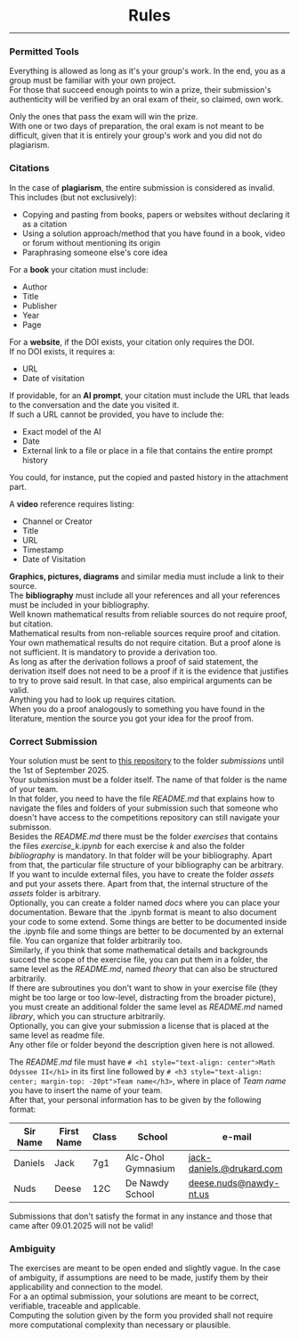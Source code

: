 <h1 style="text-align: center; margin-bottom: 0">Rules</h1>
<hr>

### Permitted Tools

Everything is allowed as long as it's your group's work. In the end, you as a group must be familiar with your own project.\
For those that succeed enough points to win a prize, their submission's authenticity will be verified by an oral exam of their, so claimed, own work.

Only the ones that pass the exam will win the prize.\
With one or two days of preparation, the oral exam is not meant to be difficult, given that it is entirely your group's work and you did not do plagiarism.

### Citations

In the case of **plagiarism**, the entire submission is considered as invalid.\
This includes (but not exclusively):

- Copying and pasting from books, papers or websites without declaring it as a citation
- Using a solution approach/method that you have found in a book, video or forum without mentioning its origin
- Paraphrasing someone else's core idea

For a **book** your citation must include:

- Author
- Title
- Publisher
- Year
- Page

For a **website**, if the DOI exists, your citation only requires the DOI.\
If no DOI exists, it requires a:

- URL
- Date of visitation

If providable, for an **AI prompt**, your citation must include the URL that leads to the conversation and the date you visited it.\
If such a URL cannot be provided, you have to include the:

- Exact model of the AI
- Date
- External link to a file or place in a file that contains the entire prompt history

You could, for instance, put the copied and pasted history in the attachment part.

A **video** reference requires listing:

- Channel or Creator
- Title
- URL
- Timestamp
- Date of Visitation

**Graphics, pictures, diagrams** and similar media must include a link to their source.\
The **bibliography** must include all your references and all your references must be included in your bibliography.\
Well known mathematical results from reliable sources do not require proof, but citation.\
Mathematical results from non-reliable sources require proof and citation.\
Your own mathematical results do not require citation. But a proof alone is not sufficient. It is mandatory to provide a derivation too.\
As long as after the derivation follows a proof of said statement, the derivation itself does not need to be a proof if it is the evidence that justifies to try to prove said result. In that case, also empirical arguments can be valid.\
Anything you had to look up requires citation.\
When you do a proof analogously to something you have found in the literature, mention the source you got your idea for the proof from.

### Correct Submission

Your solution must be sent to [this repository](https://github.com/Pseudoexpertise/Math-Odyssee-2/tree/main) to the folder *submissions* until the 1st of September 2025.\
Your submission must be a folder itself. The name of that folder is the name of your team.\
In that folder, you need to have the file *README.md* that explains how to navigate the files and folders of your submission such that someone who doesn't have access to the competitions repository can still navigate your submisson.\
Besides the *README.md* there must be the folder *exercises* that contains the files *exercise_k.ipynb* for each exercise *k* and also the folder *bibliography* is mandatory. In that folder will be your bibliography. Apart from that, the particular file structure of your bibliography can be arbitrary.\
If you want to inculde external files, you have to create the folder *assets* and put your assets there. Apart from that, the internal structure of the *assets* folder is arbitrary.\
Optionally, you can create a folder named *docs* where you can place your documentation. Beware that the .ipynb format is meant to also document your code to some extend. Some things are better to be documented inside the .ipynb file and some things are better to be documented by an external file. You can organize that folder arbitrarily too.\
Similarly, if you think that some mathematical details and backgrounds succed the scope of the exercise file, you can put them in a folder, the same level as the *README.md*, named *theory* that can also be structured arbitrarily.\
If there are subroutines you don't want to show in your exercise file (they might be too large or too low-level, distracting from the broader picture), you must create an additional folder the same level as *README.md* named *library*, which you can structure arbitrarily.\
Optionally, you can give your submission a license that is placed at the same level as readme file.\
Any other file or folder beyond the description given here is not allowed.

The *README.md* file must have `# <h1 style="text-align: center">Math Odyssee II</h1>` in its first line followed by `# <h3 style="text-align: center; margin-top: -20pt">Team name</h3>`, where in place of *Team name* you have to insert the name of your team.\
After that, your personal information has to be given by the following format:

| Sir Name | First Name | Class | School             | e-mail                    |
| -------- | ---------- | ----- | ------------------ | ------------------------- |
| Daniels  | Jack       | 7g1   | Alc-Ohol Gymnasium | jack-daniels.@drukard.com |
| Nuds     | Deese      | 12C   | De Nawdy School    | deese.nuds@nawdy-nt.us    |

Submissions that don't satisfy the format in any instance and those that came after 09.01.2025 will not be valid!

### Ambiguity

The exercises are meant to be open ended and slightly vague. In the case of ambiguity, if assumptions are need to be made, justify them by their applicability and connection to the model.\
For a an optimal submission, your solutions are meant to be correct, verifiable, traceable and applicable.\
Computing the solution given by the form you provided shall not require more computational complexity than necessary or plausible.

